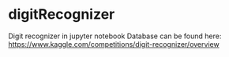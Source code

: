 # digitRecognizer
Digit recognizer in jupyter notebook
Database can be found here: https://www.kaggle.com/competitions/digit-recognizer/overview

